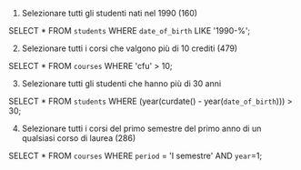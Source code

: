 1. Selezionare tutti gli studenti nati nel 1990 (160)

SELECT *
FROM `students`
WHERE `date_of_birth` 
LIKE '1990-%';

2. Selezionare tutti i corsi che valgono più di 10 crediti (479)

SELECT *
FROM `courses`
WHERE 'cfu' > 10;

3. Selezionare tutti gli studenti che hanno più di 30 anni

SELECT *
FROM `students`
WHERE (year(curdate() - year(`date_of_birth`))) > 30;

4. Selezionare tutti i corsi del primo semestre del primo anno di un qualsiasi corso di laurea (286)

SELECT *
FROM `courses`
WHERE `period` = 'I semestre'
  AND `year`=1;